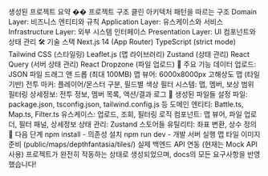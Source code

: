 생성된 프로젝트 요약
��️ 프로젝트 구조
클린 아키텍처 패턴을 따르는 구조
Domain Layer: 비즈니스 엔티티와 규칙
Application Layer: 유스케이스와 서비스
Infrastructure Layer: 외부 시스템 인터페이스
Presentation Layer: UI 컴포넌트와 상태 관리
🛠️ 기술 스택
Next.js 14 (App Router)
TypeScript (strict mode)
Tailwind CSS (스타일링)
Leaflet.js (맵 라이브러리)
Zustand (상태 관리)
React Query (서버 상태 관리)
React Dropzone (파일 업로드)
🎯 주요 기능
데이터 업로드: JSON 파일 드래그 앤 드롭 (최대 100MB)
맵 뷰어: 6000x8000px 고해상도 맵 (타일 기반)
전투 마커: 플레이어/몬스터 구분, 필드별 색상
필터 시스템: 맵, 멤버, 보상 범위 필터링
상세정보: 전투 정보, 멤버 목록, 액션/결과 로그
📁 생성된 파일들
설정 파일: package.json, tsconfig.json, tailwind.config.js 등
도메인 엔티티: Battle.ts, Map.ts, Filter.ts
유스케이스: 업로드, 조회, 필터링 로직
컴포넌트: 맵 뷰어, 파일 업로더, 필터 패널, 상세정보
상태 관리: Zustand 스토어들
유틸리티: 좌표 변환, 상수 정의
🚀 다음 단계
npm install - 의존성 설치
npm run dev - 개발 서버 실행
맵 타일 이미지 준비 (public/maps/depthfantasia/tiles/)
실제 백엔드 API 연동 (현재는 Mock API 사용)
프로젝트가 완전히 작동하는 상태로 생성되었으며, docs의 모든 요구사항을 반영했습니다!